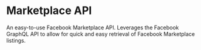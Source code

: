 # Marketplace API

An easy-to-use Facebook Marketplace API. Leverages the Facebook GraphQL API to allow for quick and easy retrieval of Facebook Marketplace listings.
